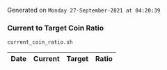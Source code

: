 Generated on `Monday 27-September-2021 at 04:20:39`

### Current to Target Coin Ratio
`current_coin_ratio.sh`

Date|Current|Target|Ratio
---|---|---|---
